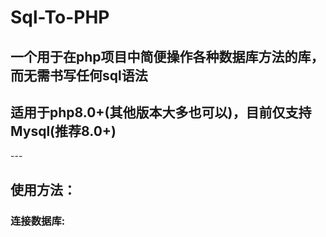 # Sql-To-PHP
<h2>一个用于在php项目中简便操作各种数据库方法的库，而无需书写任何sql语法</h2>
<h2>适用于php8.0+(其他版本大多也可以)，目前仅支持Mysql(推荐8.0+)</h2>
---

<h2>使用方法：</h2>

<h3>连接数据库:</h3>   
<h3
